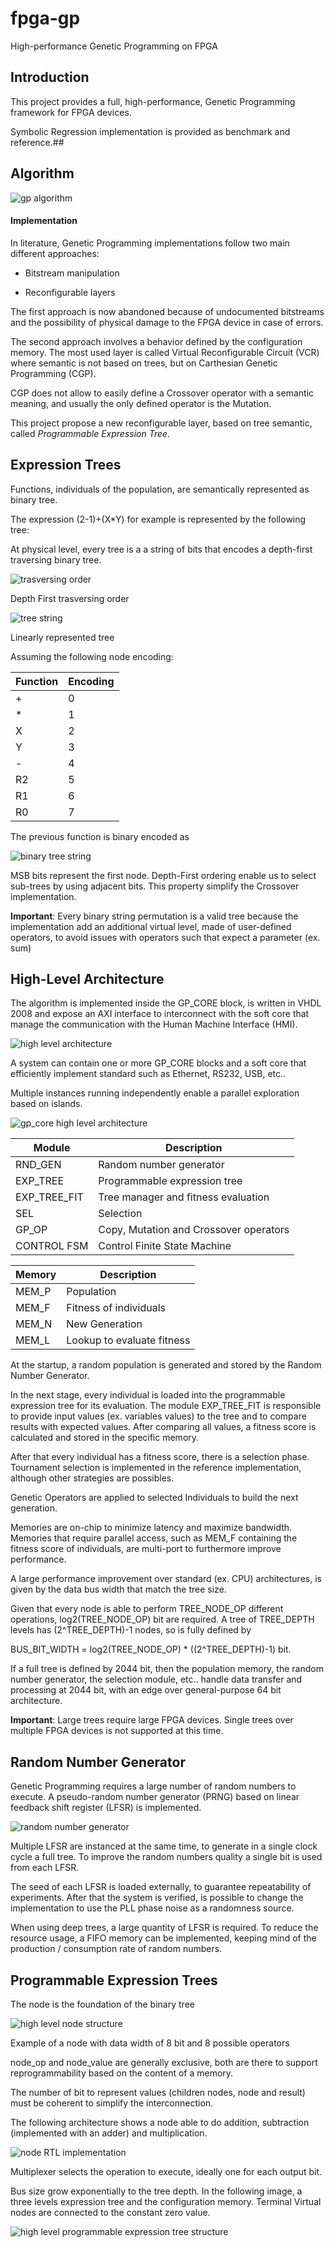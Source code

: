 # fpga-gp

High-performance Genetic Programming on FPGA 

## Introduction

This project provides a full, high-performance, Genetic Programming framework for FPGA devices.

Symbolic Regression implementation is provided as benchmark and reference.## 

## Algorithm

![gp algorithm](/docs/images/gp_algorithm.png)

#### Implementation

In literature, Genetic Programming implementations follow two main different approaches:

- Bitstream manipulation

- Reconfigurable layers    

The first approach is now abandoned because of undocumented bitstreams and the possibility of physical damage to the FPGA device in case of errors.

The second approach involves a behavior defined by the configuration memory. The most used layer is called Virtual Reconfigurable Circuit (VCR) where semantic is not based on trees, but on Carthesian Genetic Programming (CGP).

CGP does not allow to easily define a Crossover operator with a semantic meaning, and usually the only defined operator is the Mutation.

This project propose a new reconfigurable layer, based on tree semantic, called *Programmable Expression Tree*.

## Expression Trees

Functions, individuals of the population, are semantically represented as binary tree.

The expression (2-1)+(X*Y) for example is represented by the following tree:

At physical level, every tree is a a string of bits that encodes a depth-first traversing binary tree.



![trasversing order](/docs/images/exp_tree_order.png)

Depth First trasversing order



![tree string](/docs/images/exp_tree_string.png)

Linearly represented tree



Assuming the following node encoding:

| Function | Encoding |
| -------- | -------- |
| +        | 0        |
| *        | 1        |
| X        | 2        |
| Y        | 3        |
| -        | 4        |
| R2       | 5        |
| R1       | 6        |
| R0       | 7        |

The previous function is binary encoded as

![binary tree string](/docs/images/exp_tree_string_bin.png)

MSB bits represent the first node. Depth-First ordering enable us to select sub-trees by using adjacent bits. This property simplify the Crossover implementation.

**Important**: Every binary string permutation is a valid tree because the implementation add an additional virtual level, made of user-defined operators, to avoid issues with operators such that expect a parameter (ex. sum)

## High-Level Architecture

The algorithm is implemented inside the GP_CORE block, is written in VHDL 2008 and expose an AXI interface to interconnect with the soft core that manage the communication with the Human Machine Interface (HMI).


![high level architecture](/docs/images/hl_arch.png)

A system can contain one or more GP_CORE blocks and a soft core that efficiently implement standard such as Ethernet, RS232, USB, etc..

Multiple instances running independently enable a parallel exploration based on islands.



![gp_core high level architecture](/docs/images/gp_core_hl_arch.png)


| Module       | Description                            |
| ------------ | -------------------------------------- |
| RND_GEN      | Random number generator                |
| EXP_TREE     | Programmable expression tree           |
| EXP_TREE_FIT | Tree manager and fitness evaluation    |
| SEL          | Selection                              |
| GP_OP        | Copy, Mutation and Crossover operators |
| CONTROL FSM  | Control Finite State Machine           |



| Memory | Description                |
| ------ | -------------------------- |
| MEM_P  | Population                 |
| MEM_F  | Fitness of individuals     |
| MEM_N  | New Generation             |
| MEM_L  | Lookup to evaluate fitness |

At the startup, a random population is generated and stored by the Random Number Generator.

In the next stage, every individual is loaded into the programmable expression tree for its evaluation. The module EXP_TREE_FIT is responsible to provide input values (ex. variables values) to the tree and to compare results with expected values. After comparing all values, a fitness score is calculated and stored in the specific memory.

After that every individual has a fitness score, there is a selection phase. Tournament selection is implemented in the reference implementation, although other strategies are possibles.

Genetic Operators are applied to selected Individuals to build the next generation.

Memories are on-chip to minimize latency and maximize bandwidth. Memories that require parallel access, such as MEM_F containing the fitness score of individuals, are multi-port to furthermore improve performance.

A large performance improvement over standard (ex. CPU) architectures, is given by the data bus width that match the tree size.

Given that every node is able to perform TREE_NODE_OP different operations, log2(TREE_NODE_OP) bit are required.
A tree of TREE_DEPTH levels has (2^TREE_DEPTH)-1 nodes, so is fully defined by 

BUS_BIT_WIDTH = log2(TREE_NODE_OP) * ((2^TREE_DEPTH)-1) bit.

If a full tree is defined by 2044 bit, then the population memory, the random number generator, the selection module, etc.. handle data transfer and processing at 2044 bit, with an edge over general-purpose 64 bit architecture.

**Important**: Large trees require large FPGA devices. Single trees over multiple FPGA devices is not supported at this time.

## Random Number Generator

Genetic Programming requires a large number of random numbers to execute.
A pseudo-random number generator (PRNG) based on linear feedback shift register (LFSR) is implemented.

![random number generator](/docs/images/rnd_gen.png)

Multiple LFSR are instanced at the same time, to generate in a single clock cycle a full tree. To improve the random numbers quality a single bit is used from each LFSR.

The seed of each LFSR is loaded externally, to guarantee repeatability of experiments. After that the system is verified, is possible to change the implementation to use the PLL phase noise as a randomness source.

When using deep trees, a large quantity of LFSR is required. To reduce the resource usage, a FIFO memory can be implemented, keeping mind of the production / consumption rate of random numbers.

## Programmable Expression Trees

The node is the foundation of the binary tree 

![high level node structure](/docs/images/exp_node_hl.png)

Example of a node with data width of 8 bit and 8 possible operators

node_op and node_value are generally exclusive, both are there to support reprogrammability based on the content of a memory.

The number of bit to represent values (children nodes, node and result) must be coherent to simplify the interconnection.

The following architecture shows a node able to do addition, subtraction (implemented with an adder) and multiplication.

![node RTL implementation](/docs/images/exp_node.png)

Multiplexer selects the operation to execute, ideally one for each output bit.

Bus size grow exponentially to the tree depth. In the following image, a three levels expression tree and the configuration memory. Terminal Virtual nodes are connected to the constant zero value.

![high level programmable expression tree structure](/docs/images/exp_tree_hl.png)

